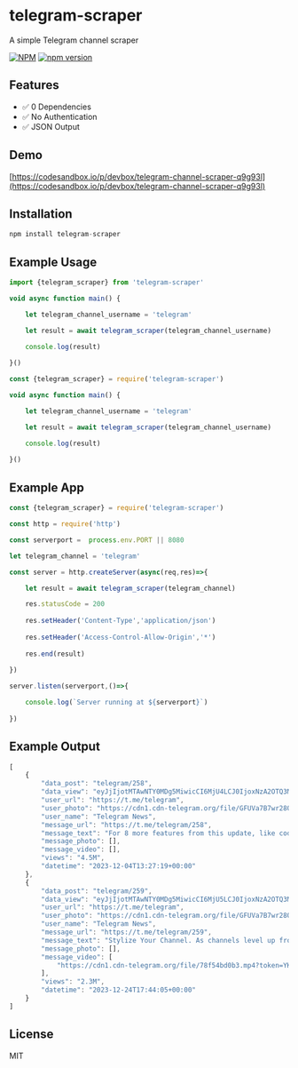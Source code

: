 # telegram-scraper
A simple Telegram channel scraper

[![NPM](https://nodei.co/npm/telegram-scraper.png?mini=true)](https://www.npmjs.com/package/telegram-scraper)
[![npm version](https://badge.fury.io/js/telegram-scraper.svg)](https://www.npmjs.com/package/telegram-scraper)

## Features

* ✅ 0 Dependencies
* ✅ No Authentication
* ✅ JSON Output

## Demo

[https://codesandbox.io/p/devbox/telegram-channel-scraper-q9g93l](https://codesandbox.io/p/devbox/telegram-channel-scraper-q9g93l)

## Installation

```javascript
npm install telegram-scraper
```

## Example Usage

```javascript
import {telegram_scraper} from 'telegram-scraper'

void async function main() {

	let telegram_channel_username = 'telegram'

	let result = await telegram_scraper(telegram_channel_username)

	console.log(result)
	
}()
```

```javascript
const {telegram_scraper} = require('telegram-scraper')

void async function main() {

	let telegram_channel_username = 'telegram'

	let result = await telegram_scraper(telegram_channel_username)

	console.log(result)
	
}()
```
## Example App

```javascript
const {telegram_scraper} = require('telegram-scraper')

const http = require('http')

const serverport =  process.env.PORT || 8080

let telegram_channel = 'telegram'

const server = http.createServer(async(req,res)=>{

	let result = await telegram_scraper(telegram_channel)

	res.statusCode = 200
	
	res.setHeader('Content-Type','application/json')
	
	res.setHeader('Access-Control-Allow-Origin','*')
	
	res.end(result)
	
})

server.listen(serverport,()=>{

	console.log(`Server running at ${serverport}`) 
	
})
```

## Example Output

```javascript
[
    {
        "data_post": "telegram/258",
        "data_view": "eyJjIjotMTAwNTY0MDg5MiwicCI6MjU4LCJ0IjoxNzA2OTQ3MjY0LCJoIjoiMTcwN2E5NzJjMTgzM2I2ZTM0In0",
        "user_url": "https://t.me/telegram",
        "user_photo": "https://cdn1.cdn-telegram.org/file/GFUVa7B7wr28OE5SeJ1yJnZaCmd8P4sP4-d_oCTURVJ6hUSRP9Y_nb2QxQWcpNnJDfV-4kByP7EKCmhoLaTFif02B3DV_7V5dixuLFdSICCSFs1s7gAZJNkLzsUAqYmkTGfmPZnHL58r9ljEXZGUIH6pHJz-Rn7BAfQHxA-Y87exrv4LsNLL68aFGRs9vsb71EcnxxymG50u-wsysTJ4u_aql1PzOWh4TX1TyCjHTlPJl3VmwMJinm77kUl-YtptIbnTCclnXuSvLlA0Z4B1lFVSzg1FX-JyX_xfo6FmvXtkhmEjnWzAYmlZ10qAorIr07hYdaFrwSS_nO0LLQ9bgg.jpg",
        "user_name": "Telegram News",
        "message_url": "https://t.me/telegram/258",
        "message_text": "For 8 more features from this update, like code highlighting in messages, custom reactions for channels, unique colors and logos for your profile, voice-to-text for everyone and more – check out the latest blog: https://telegram.org/blog/similar-channels  November Features 1 • 2 • 3 • More",
        "message_photo": [],
        "message_video": [],
        "views": "4.5M",
        "datetime": "2023-12-04T13:27:19+00:00"
    },
    {
        "data_post": "telegram/259",
        "data_view": "eyJjIjotMTAwNTY0MDg5MiwicCI6MjU5LCJ0IjoxNzA2OTQ3MjY0LCJoIjoiZDI3Y2QzY2NiNzViNjMwYWI2In0",
        "user_url": "https://t.me/telegram",
        "user_photo": "https://cdn1.cdn-telegram.org/file/GFUVa7B7wr28OE5SeJ1yJnZaCmd8P4sP4-d_oCTURVJ6hUSRP9Y_nb2QxQWcpNnJDfV-4kByP7EKCmhoLaTFif02B3DV_7V5dixuLFdSICCSFs1s7gAZJNkLzsUAqYmkTGfmPZnHL58r9ljEXZGUIH6pHJz-Rn7BAfQHxA-Y87exrv4LsNLL68aFGRs9vsb71EcnxxymG50u-wsysTJ4u_aql1PzOWh4TX1TyCjHTlPJl3VmwMJinm77kUl-YtptIbnTCclnXuSvLlA0Z4B1lFVSzg1FX-JyX_xfo6FmvXtkhmEjnWzAYmlZ10qAorIr07hYdaFrwSS_nO0LLQ9bgg.jpg",
        "user_name": "Telegram News",
        "message_url": "https://t.me/telegram/259",
        "message_text": "Stylize Your Channel. As channels level up from subscriber boosts and giveaways, they can customize their profile, set an emoji status, add unique wallpapers and more. 🏡❄️🚗  December Features ❄️ 1 • 2 • 3 • 4 • More",
        "message_photo": [],
        "message_video": [
            "https://cdn1.cdn-telegram.org/file/78f54bd0b3.mp4?token=YKBucZbZzGZELrwA1gLSWX0GrJKfGsZaheQchVc8K2LurR2_3KBJFp1obTLdlYdpig-zhVamIjnR5lTRm0TG4OotEAvvwF1RycDz8mU_8hjISNQmdhKhG_lKbZTYRfySR0oko8sU8arZ9azdzY2qmz9kqsI8kbr6k5ZRxIoZmmjnQozewGGGRQeVQOOrMCmd09YqNZtT28n3v_KO9rVfpliYfGBr-cRzr2IQgc3pRybOYtFkwge4Nnx0b7urT-GkekjGx4C6z-vpMNbIJROwg3R7O2Ym-Ep2enJmlefOs0iL8z886kVD6XxSoFXBBe4LyUcGxLbsOeltvLthsGcKmA"
        ],
        "views": "2.3M",
        "datetime": "2023-12-24T17:44:05+00:00"
    }
]
```

## License

MIT